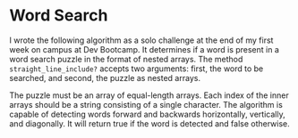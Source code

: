 # Word Search

I wrote the following algorithm as a solo challenge at the end of my first week on campus at Dev Bootcamp. It determines if a word is present in a word search puzzle in the format of nested arrays. The method `straight_line_include?` accepts two arguments: first, the word to be searched, and second, the puzzle as nested arrays. 

The puzzle must be an array of equal-length arrays. Each index of the inner arrays should be a string consisting of a single character. The algorithm is capable of detecting words forward and backwards horizontally, vertically, and diagonally. It will return true if the word is detected and false otherwise.